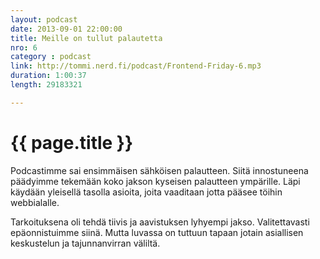 ```yaml
---
layout: podcast
date: 2013-09-01 22:00:00
title: Meille on tullut palautetta
nro: 6
category : podcast
link: http://tommi.nerd.fi/podcast/Frontend-Friday-6.mp3
duration: 1:00:37
length: 29183321

---
```

# {{ page.title }}

Podcastimme sai ensimmäisen sähköisen palautteen. Siitä innostuneena päädyimme tekemään koko jakson kyseisen palautteen ympärille. Läpi käydään yleisellä tasolla asioita, joita vaaditaan jotta pääsee töihin webbialalle.

Tarkoituksena oli tehdä tiivis ja aavistuksen lyhyempi jakso. Valitettavasti epäonnistuimme siinä. Mutta luvassa on tuttuun tapaan jotain asiallisen keskustelun ja tajunnanvirran väliltä.
